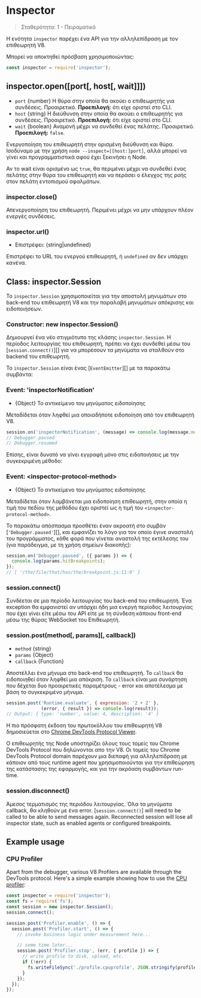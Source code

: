 # Inspector

<!--introduced_in=v8.0.0-->

> Σταθερότητα: 1 - Πειραματικό

Η ενότητα `inspector` παρέχει ένα API για την αλληλεπίδραση με τον επιθεωρητή V8.

Μπορεί να αποκτηθεί πρόσβαση χρησιμοποιώντας:

```js
const inspector = require('inspector');
```

## inspector.open([port[, host[, wait]]])

* `port` {number} Η θύρα στην οποία θα ακούει ο επιθεωρητής για συνδέσεις. Προαιρετικό. **Προεπιλογή:** ότι είχε οριστεί στο CLI.
* `host` {string} Η διεύθυνση στην οποία θα ακούει ο επιθεωρητής για συνδέσεις. Προαιρετικό. **Προεπιλογή:** ότι είχε οριστεί στο CLI.
* `wait` {boolean} Αναμονή μέχρι να συνδεθεί ένας πελάτης. Προαιρετικό. **Προεπιλογή:** `false`.

Ενεργοποίηση του επιθεωρητή στην ορισμένη διεύθυνση και θύρα. Ισοδύναμο με την χρήση `node
--inspect=[[host:]port]`, αλλά μπορεί να γίνει και προγραμματιστικά αφού έχει ξεκινήσει η Node.

Αν το wait είναι ορισμένο ως `true`, θα περιμένει μέχρι να συνδεθεί ένας πελάτης στην θύρα του επιθεωρητή και να περάσει ο έλεγχος της ροής στον πελάτη εντοπισμού σφαλμάτων.

### inspector.close()

Απενεργοποίηση του επιθεωρητή. Περιμένει μέχρι να μην υπάρχουν πλέον ενεργές συνδέσεις.

### inspector.url()

* Επιστρέφει: {string|undefined}

Επιστρέφει το URL του ενεργού επιθεωρητή, ή `undefined` αν δεν υπάρχει κανένα.

## Class: inspector.Session

Το `inspector.Session` χρησιμοποιείται για την αποστολή μηνυμάτων στο back-end του επιθεωρητή V8 και την παραλαβή μηνυμάτων απόκρισης και ειδοποιήσεων.

### Constructor: new inspector.Session()

<!-- YAML
added: v8.0.0
-->

Δημιουργεί ένα νέο στιγμιότυπο της κλάσης `inspector.Session`. Η περίοδος λειτουργίας του επιθεωρητή, πρέπει να έχει συνδεθεί μέσω του [`session.connect()`][] για να μπορέσουν τα μηνύματα να σταλθούν στο backend του επιθεωρητή.

Το `inspector.Session` είναι ένας [`EventEmitter`][] με τα παρακάτω συμβάντα:

### Event: 'inspectorNotification'

<!-- YAML
added: v8.0.0
-->

* {Object} Το αντικείμενο του μηνύματος ειδοποίησης

Μεταδίδεται όταν ληφθεί μια οποιαδήποτε ειδοποίηση από τον επιθεωρητή V8.

```js
session.on('inspectorNotification', (message) => console.log(message.method));
// Debugger.paused
// Debugger.resumed
```

Επίσης, είναι δυνατό να γίνει εγγραφή μόνο στις ειδοποιήσεις με την συγκεκριμένη μέθοδο:

### Event: &lt;inspector-protocol-method&gt;

<!-- YAML
added: v8.0.0
-->

* {Object} Το αντικείμενο του μηνύματος ειδοποίησης

Μεταδίδεται όταν λαμβάνεται μια ειδοποίηση επιθεωρητή, στην οποία η τιμή του πεδίου της μεθόδου έχει οριστεί ως η τιμή του `<inspector-protocol-method>`.

Το παρακάτω απόσπασμα προσθέτει έναν ακροατή στο συμβάν [`'Debugger.paused'`][], και εμφανίζει το λόγο για τον οποίο έγινε αναστολή του προγράμματος, κάθε φορά που γίνεται αναστολή της εκτέλεσης του (για παράδειγμα, με τη χρήση σημείων διακοπής):

```js
session.on('Debugger.paused', ({ params }) => {
  console.log(params.hitBreakpoints);
});
// [ '/the/file/that/has/the/breakpoint.js:11:0' ]
```

### session.connect()

<!-- YAML
added: v8.0.0
-->

Συνδέεται σε μια περίοδο λειτουργίας του back-end του επιθεωρητή. Ένα exception θα εμφανιστεί αν υπάρχει ήδη μια ενεργή περίοδος λειτουργίας που έχει γίνει είτε μέσω του API είτε με τη σύνδεση κάποιου front-end μέσω της θύρας WebSocket του Επιθεωρητή.

### session.post(method\[, params\]\[, callback\])

<!-- YAML
added: v8.0.0
-->

* `method` {string}
* `params` {Object}
* `callback` {Function}

Αποστέλλει ένα μήνυμα στο back-end του επιθεωρητή. Το `callback` θα ειδοποιηθεί όταν ληφθεί μια απόκριση. To `callback` είναι μια συνάρτηση που δέχεται δυο προαιρετικές παραμέτρους - error και αποτέλεσμα με βάση το συγκεκριμένο μήνυμα.

```js
session.post('Runtime.evaluate', { expression: '2 + 2' },
             (error, { result }) => console.log(result));
// Output: { type: 'number', value: 4, description: '4' }
```

Η πιο πρόσφατη έκδοση του πρωτοκόλλου του επιθεωρητή V8 δημοσιεύεται στο [Chrome DevTools Protocol Viewer](https://chromedevtools.github.io/devtools-protocol/v8/).

Ο επιθεωρητής της Node υποστηρίζει όλους τους τομείς του Chrome DevTools Protocol που δηλώνονται απο την V8. Οι τομείς του Chrome DevTools Protocol domain παρέχουν μια διεπαφή για αλληλεπίδραση με κάποιον από τους runtime agent που χρησιμοποιούνται για την επιθεώρηση της κατάστασης της εφαρμογής, και για την ακρόαση συμβάντων run-time.

### session.disconnect()

<!-- YAML
added: v8.0.0
-->

Άμεσος τερματισμός της περιόδου λειτουργίας. Όλα τα μηνύματα callback, θα κληθούν με ένα error. [`session.connect()`] will need to be called to be able to send messages again. Reconnected session will lose all inspector state, such as enabled agents or configured breakpoints.

## Example usage

### CPU Profiler

Apart from the debugger, various V8 Profilers are available through the DevTools protocol. Here's a simple example showing how to use the [CPU profiler](https://chromedevtools.github.io/devtools-protocol/v8/Profiler):

```js
const inspector = require('inspector');
const fs = require('fs');
const session = new inspector.Session();
session.connect();

session.post('Profiler.enable', () => {
  session.post('Profiler.start', () => {
    // invoke business logic under measurement here...

    // some time later...
    session.post('Profiler.stop', (err, { profile }) => {
      // write profile to disk, upload, etc.
      if (!err) {
        fs.writeFileSync('./profile.cpuprofile', JSON.stringify(profile));
      }
    });
  });
});
```